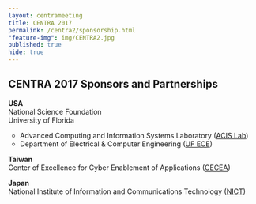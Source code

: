 ```yaml
---
layout: centrameeting
title: CENTRA 2017
permalink: /centra2/sponsorship.html
"feature-img": img/CENTRA2.jpg
published: true
hide: true
---
```


## CENTRA 2017 Sponsors and Partnerships

<p>
<strong>USA </strong> <br />
National Science Foundation <br />
University of Florida
<ul type="circle">
 <li>Advanced Computing and Information Systems Laboratory (<a href="https://www.acis.ufl.edu">ACIS Lab</a>)</li>
 <li>Department of Electrical & Computer Engineering (<a href="https://www.ece.ufl.edu" target="_blank">UF ECE</a>)</li>
</ul>
</p>
<p>
<strong>Taiwan</strong> <br />
Center of Excellence for Cyber Enablement of Applications (<a href="https://www.cecea.tw/e_index.php" target="_blank">CECEA</a>)
</p>

<strong>Japan</strong> <br />
National Institute of Information and Communications Technology (<a href="https://nict.go.jp/en/asean_ivo/index.html" target="_blank">NICT<a/>) 


